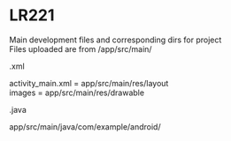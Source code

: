 # LR221  

Main development files and corresponding dirs for project  
Files uploaded are from /app/src/main/

.xml  

activity_main.xml = app/src/main/res/layout  
images = app/src/main/res/drawable  

.java   

app/src/main/java/com/example/android/   
